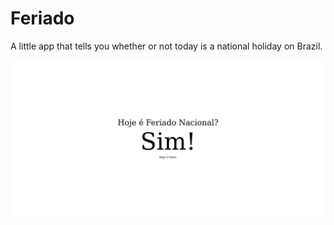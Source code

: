 # Feriado

A little app that tells you whether or not today is a national holiday on Brazil.

![preview image](./.github/preview.png)